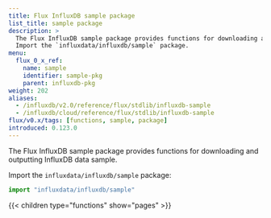 ```yaml
---
title: Flux InfluxDB sample package
list_title: sample package
description: >
  The Flux InfluxDB sample package provides functions for downloading and outputting InfluxDB data sample.
  Import the `influxdata/influxdb/sample` package.
menu:
  flux_0_x_ref:
    name: sample
    identifier: sample-pkg
    parent: influxdb-pkg
weight: 202
aliases:
  - /influxdb/v2.0/reference/flux/stdlib/influxdb-sample
  - /influxdb/cloud/reference/flux/stdlib/influxdb-sample
flux/v0.x/tags: [functions, sample, package]
introduced: 0.123.0
---
```


The Flux InfluxDB sample package provides functions for downloading and outputting InfluxDB data sample.

Import the `influxdata/influxdb/sample` package:

```js
import "influxdata/influxdb/sample"
```

{{< children type="functions" show="pages" >}}
